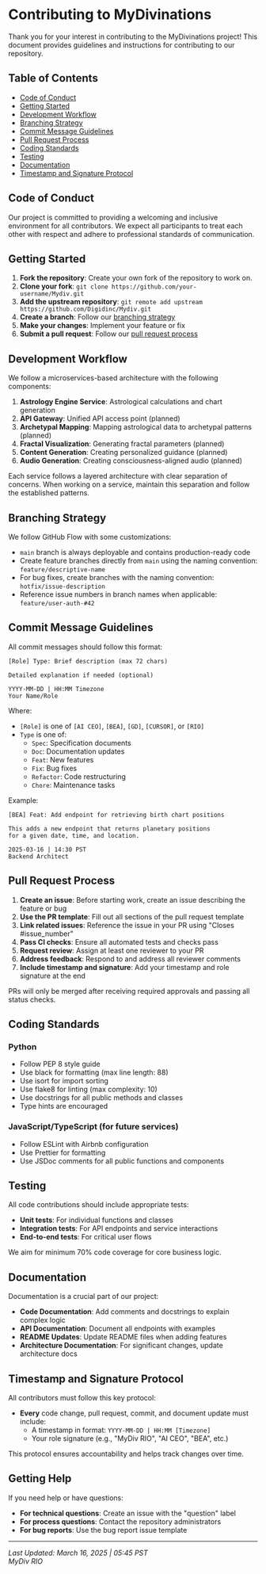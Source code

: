 # Contributing to MyDivinations

Thank you for your interest in contributing to the MyDivinations project! This document provides guidelines and instructions for contributing to our repository.

## Table of Contents

- [Code of Conduct](#code-of-conduct)
- [Getting Started](#getting-started)
- [Development Workflow](#development-workflow)
- [Branching Strategy](#branching-strategy)
- [Commit Message Guidelines](#commit-message-guidelines)
- [Pull Request Process](#pull-request-process)
- [Coding Standards](#coding-standards)
- [Testing](#testing)
- [Documentation](#documentation)
- [Timestamp and Signature Protocol](#timestamp-and-signature-protocol)

## Code of Conduct

Our project is committed to providing a welcoming and inclusive environment for all contributors. We expect all participants to treat each other with respect and adhere to professional standards of communication.

## Getting Started

1. **Fork the repository**: Create your own fork of the repository to work on.
2. **Clone your fork**: `git clone https://github.com/your-username/Mydiv.git`
3. **Add the upstream repository**: `git remote add upstream https://github.com/Digidinc/Mydiv.git`
4. **Create a branch**: Follow our [branching strategy](#branching-strategy)
5. **Make your changes**: Implement your feature or fix
6. **Submit a pull request**: Follow our [pull request process](#pull-request-process)

## Development Workflow

We follow a microservices-based architecture with the following components:

1. **Astrology Engine Service**: Astrological calculations and chart generation
2. **API Gateway**: Unified API access point (planned)
3. **Archetypal Mapping**: Mapping astrological data to archetypal patterns (planned)
4. **Fractal Visualization**: Generating fractal parameters (planned)
5. **Content Generation**: Creating personalized guidance (planned)
6. **Audio Generation**: Creating consciousness-aligned audio (planned)

Each service follows a layered architecture with clear separation of concerns. When working on a service, maintain this separation and follow the established patterns.

## Branching Strategy

We follow GitHub Flow with some customizations:

- `main` branch is always deployable and contains production-ready code
- Create feature branches directly from `main` using the naming convention: `feature/descriptive-name`
- For bug fixes, create branches with the naming convention: `hotfix/issue-description`
- Reference issue numbers in branch names when applicable: `feature/user-auth-#42`

## Commit Message Guidelines

All commit messages should follow this format:
```
[Role] Type: Brief description (max 72 chars)

Detailed explanation if needed (optional)

YYYY-MM-DD | HH:MM Timezone
Your Name/Role
```

Where:
- `[Role]` is one of `[AI CEO]`, `[BEA]`, `[GD]`, `[CURSOR]`, or `[RIO]`
- `Type` is one of:
  - `Spec`: Specification documents
  - `Doc`: Documentation updates
  - `Feat`: New features
  - `Fix`: Bug fixes
  - `Refactor`: Code restructuring
  - `Chore`: Maintenance tasks

Example:
```
[BEA] Feat: Add endpoint for retrieving birth chart positions

This adds a new endpoint that returns planetary positions
for a given date, time, and location.

2025-03-16 | 14:30 PST
Backend Architect
```

## Pull Request Process

1. **Create an issue**: Before starting work, create an issue describing the feature or bug
2. **Use the PR template**: Fill out all sections of the pull request template
3. **Link related issues**: Reference the issue in your PR using "Closes #issue_number"
4. **Pass CI checks**: Ensure all automated tests and checks pass
5. **Request review**: Assign at least one reviewer to your PR
6. **Address feedback**: Respond to and address all reviewer comments
7. **Include timestamp and signature**: Add your timestamp and role signature at the end

PRs will only be merged after receiving required approvals and passing all status checks.

## Coding Standards

### Python

- Follow PEP 8 style guide
- Use black for formatting (max line length: 88)
- Use isort for import sorting
- Use flake8 for linting (max complexity: 10)
- Use docstrings for all public methods and classes
- Type hints are encouraged

### JavaScript/TypeScript (for future services)

- Follow ESLint with Airbnb configuration
- Use Prettier for formatting
- Use JSDoc comments for all public functions and components

## Testing

All code contributions should include appropriate tests:

- **Unit tests**: For individual functions and classes
- **Integration tests**: For API endpoints and service interactions
- **End-to-end tests**: For critical user flows

We aim for minimum 70% code coverage for core business logic.

## Documentation

Documentation is a crucial part of our project:

- **Code Documentation**: Add comments and docstrings to explain complex logic
- **API Documentation**: Document all endpoints with examples
- **README Updates**: Update README files when adding features
- **Architecture Documentation**: For significant changes, update architecture docs

## Timestamp and Signature Protocol

All contributors must follow this key protocol:

- **Every** code change, pull request, commit, and document update must include:
  - A timestamp in format: `YYYY-MM-DD | HH:MM [Timezone]`
  - Your role signature (e.g., "MyDiv RIO", "AI CEO", "BEA", etc.)

This protocol ensures accountability and helps track changes over time.

## Getting Help

If you need help or have questions:

- **For technical questions**: Create an issue with the "question" label
- **For process questions**: Contact the repository administrators
- **For bug reports**: Use the bug report issue template

---

*Last Updated: March 16, 2025 | 05:45 PST*  
*MyDiv RIO*